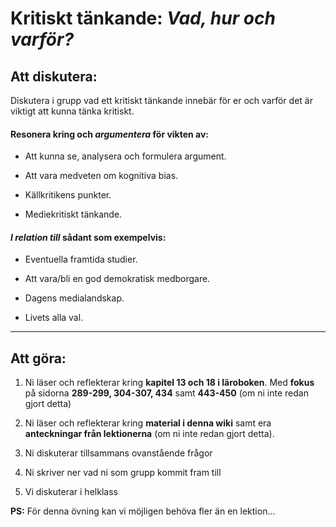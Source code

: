 # Kritiskt tänkande: *Vad, hur och varför?*

## Att diskutera:

Diskutera i grupp vad ett kritiskt tänkande innebär för er och varför det är viktigt att kunna tänka kritiskt.

#### Resonera kring och *argumentera* för vikten av:

- Att kunna se, analysera och formulera argument.

- Att vara medveten om kognitiva bias.

- Källkritikens punkter.

- Mediekritiskt tänkande.


#### *I relation till* sådant som exempelvis:

- Eventuella framtida studier.

- Att vara/bli en god demokratisk medborgare.

- Dagens medialandskap.

- Livets alla val.

***

## Att göra:

1. Ni läser och reflekterar kring **kapitel 13 och 18 i läroboken**. Med **fokus** på sidorna **289-299, 304-307, 434** samt **443-450** (om ni inte redan gjort detta)

2. Ni läser och reflekterar kring **material i denna wiki** samt era **anteckningar från lektionerna** (om ni inte redan gjort detta).

3. Ni diskuterar tillsammans ovanstående frågor

4. Ni skriver ner vad ni som grupp kommit fram till

5. Vi diskuterar i helklass

**PS:** För denna övning kan vi möjligen behöva fler än en lektion...




